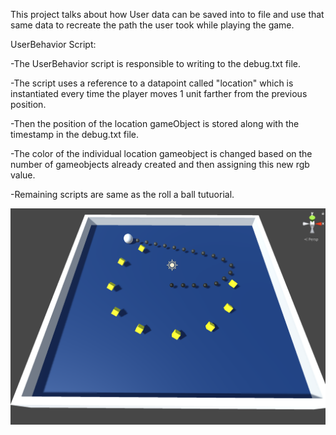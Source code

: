 This project talks about how User data can be saved into to file and use that same data to recreate the path the user took while playing the game.

UserBehavior Script:

-The UserBehavior script is responsible to writing to the debug.txt file.

-The script uses a reference to a datapoint called "location" which is instantiated every time the player moves 1 unit farther from the previous position.

-Then the position of the location gameObject is stored along with the timestamp in the debug.txt file.

-The color of the individual location gameobject is changed based on the number of gameobjects already created and then assigning this new rgb value.

-Remaining scripts are same as the roll a ball tutuorial.

<img src="Snippet.PNG" width="600">
